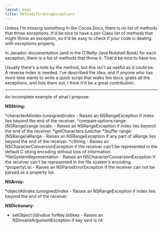 ```yaml
---
layout: page
title: MethodsThrowingExceptions
---
```




Unless I'm missing something in the Cocoa Docs, there is no list of methods that throw exceptions. It'd be nice to have a per-Class list of methods that might throw an exception, so it'd be easy to check if your code is dealing with exceptions properly.

In Javadoc documentation (and in the O'Reilly Java Nutshell Book) for each exception, there is a list of methods that throw it. That'd be nice to have too.

Usually there's a note by the method, but this isn't as useful as it could be. A reverse index is needed. I've described the idea, and if anyone who has more time wants to write a quick script that walks the docs, grabs all the exceptions, and lists them out, I think it'd be a great contribution.

----
An incomplete example of what I propose:


**NSString:**

*characterAtIndex:(unsigned)index - Raises an NSRangeException if index lies beyond the end of the receiver.
*compare:options:range:(NSRange)range locale: - Raises an NSRangeException if index lies beyond the end of the receiver.
*getCharacters:(unichar *)buffer range:(NSRange)aRange - Raises an NSRangeException if any part of aRange lies beyond the end of the receiver.
*cString - Raises an NSCharacterConversionException if the receiver can't be represented in the default C string encoding without loss of information. 
*fileSystemRepresentation - Raises an NSCharacterConversionException if the receiver can't be represented in the file system's encoding.
*propertyList - Raises an NSParseErrorException if the receiver can not be parsed as a property list.


**NSArray:**

*objectAtIndex:(unsigned)index - Raises an NSRangeException if index lies beyond the end of the receiver.


**NSDictionary:**

* setObject:(id)value forKey:(id)key - Raises an NSInvalidArgumentException if key sent is nil

